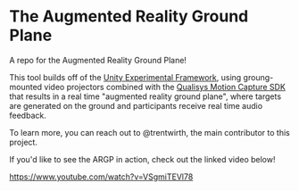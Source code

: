 # The Augmented Reality Ground Plane
A repo for the Augmented Reality Ground Plane!

This tool builds off of the [Unity Experimental Framework](https://immersivecognition.com/unity-experiment-framework/), using groung-mounted video projectors combined with the [Qualisys Motion Capture SDK](https://github.com/qualisys/Qualisys-Unity-SDK) that results in a real time "augmented reality ground plane", where targets are generated on the ground and participants receive real time audio feedback.

To learn more, you can reach out to @trentwirth, the main contributor to this project.

If you'd like to see the ARGP in action, check out the linked video below!

https://www.youtube.com/watch?v=VSgmiTEVl78
